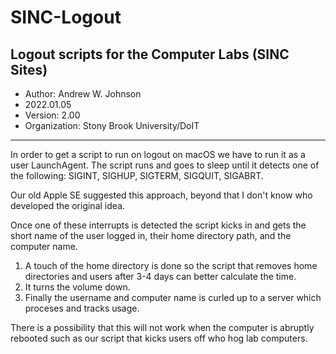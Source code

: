# SINC-Logout
## Logout scripts for the Computer Labs (SINC Sites)

- Author: Andrew W. Johnson
- 2022.01.05
- Version: 2.00
- Organization: Stony Brook University/DoIT
---
In order to get a script to run on logout on macOS we have to run it as a user LaunchAgent. The script runs and goes to sleep until it detects one of the following: SIGINT, SIGHUP, SIGTERM, SIGQUIT, SIGABRT.

Our old Apple SE suggested this approach, beyond that I don't know who developed the original idea.

Once one of these interrupts is detected the script kicks in and gets the short name of the user logged in, their home directory path, and the computer name.

1. A touch of the home directory is done so the script that removes home directories and users after 3-4 days can better calculate the time.
2. It turns the volume down.
3. Finally the username and computer name is curled up to a server which proceses and tracks usage.

There is a possibility that this will not work when the computer is abruptly rebooted such as our script that kicks users off who hog lab computers.